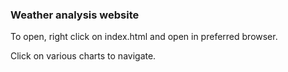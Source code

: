 ### Weather analysis website
To open, right click on index.html and open in preferred browser.

Click on various charts to navigate.
